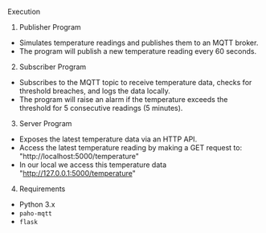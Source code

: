 Execution

 1. Publisher Program
   - Simulates temperature readings and publishes them to an MQTT broker.
   - The program will publish a new temperature reading every 60 seconds.

 2. Subscriber Program
   - Subscribes to the MQTT topic to receive temperature data, checks for threshold breaches, and logs the data locally.
   - The program will raise an alarm if the temperature exceeds the threshold for 5 consecutive readings (5 minutes).

 3. Server Program
   - Exposes the latest temperature data via an HTTP API.
   - Access the latest temperature reading by making a GET request to: "http://localhost:5000/temperature"
   - In our local we access this temperature data "http://127.0.0.1:5000/temperature"
 4. Requirements
-  Python 3.x
- `paho-mqtt`
- `flask`
